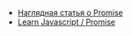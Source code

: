 - [Наглядная статья о Promise]
- [Learn Javascript / Promise]

[Наглядная статья о Promise]: https://medium.com/web-standards/обещание-бургерной-вечеринки-b0ed209809ab
[Learn Javascript / Promise]: https://learn.javascript.ru/promise-basics

